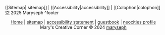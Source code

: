 [[Sitemap| sitemap]] | [[Accessibility|accessibility]] | [[Colophon|colophon]]
 [♡](https://copyheart.org/) 2025 Maryseph ^footer

<p align="center">
<a href="obsidian://open?vault=Marys-Creative-Corner&file=Home">Home</a> |
<a href="obsidian://open?vault=Marys-Creative-Corner&file=Sitemap">sitemap</a> |
<a href="obsidian://open?vault=Marys-Creative-Corner&file=Accessibility">accessibility statement</a> |
<a href="https://maryseph.atabook.org/">guestbook</a> |
<a href="https://neocities.org/site/maryseph">neocities profile</a><br>
Mary's Creative Corner © 2024 <a href="obsidian://open?vault=Marys-Creative-Corner&file=About">maryseph</a>
</p>